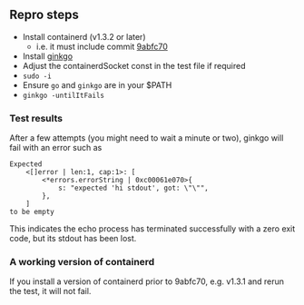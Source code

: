 ## Repro steps

- Install containerd (v1.3.2 or later)
  - i.e. it must include commit [9abfc70](https://github.com/containerd/containerd/commit/9abfc700434c136e74d02eaaf1f1f4366c46f4cb)
- Install [ginkgo](https://github.com/onsi/ginkgo)
- Adjust the containerdSocket const in the test file if required
- `sudo -i`
- Ensure `go` and `ginkgo` are in your $PATH
- `ginkgo -untilItFails`

### Test results

After a few attempts (you might need to wait a minute or two), ginkgo will fail
with an error such as

```
Expected
    <[]error | len:1, cap:1>: [
        <*errors.errorString | 0xc00061e070>{
            s: "expected 'hi stdout', got: \"\"",
        },
    ]
to be empty
```

This indicates the echo process has terminated successfully with a zero exit
code, but its stdout has been lost.

### A working version of containerd

If you install a version of containerd prior to 9abfc70, e.g. v1.3.1 and rerun
the test, it will not fail.

